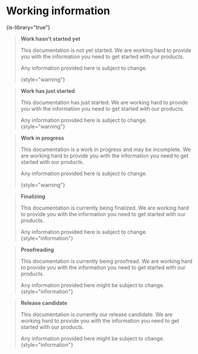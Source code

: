 # Working information
{is-library="true"}


<snippet id="snippet-work-hasnt-started">

> **Work hasn't started yet**
>
> This documentation is not yet started. We are working hard to provide you with the information you need to get started with our products.
>
> Any information provided here is subject to change.
>
> {style="warning"}

</snippet>

<snippet id="snippet-work-just-started">

> **Work has just started**
>   
> This documentation has just started. We are working hard to provide you with the information you need to get started with our products.
> 
> Any information provided here is subject to change.
> {style="warning"}

</snippet>

<snippet id="snippet-work-in-progress">

> **Work in progress**
>
> This documentation is a work in progress and may be incomplete. We are working hard to provide you with the information you need to get started with our products.
>
> Any information provided here is subject to change.
>
> {style="warning"}

</snippet>

<snippet id="snippet-finalizing">

> **Finalizing**
> 
> This documentation is currently being finalized. We are working hard to provide you with the information you need to get started with our products.
> 
> Any information provided here is subject to change.
> {style="information"}

</snippet>

<snippet id="snippet-proofreading">

> **Proofreading**
>
> This documentation is currently being proofread. We are working hard to provide you with the information you need to get started with our products.
>
> Any information provided here might be subject to change.
> {style="information"}

</snippet>

<snippet id="snippet-rc">

> **Release candidate**
>
> This documentation is currently our release candidate. We are working hard to provide you with the information you need to get started with our products.
>
> Any information provided here might be subject to change.
> {style="information"}

</snippet>

